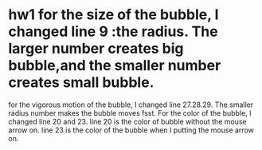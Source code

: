 # hw1 for the size of the bubble, I changed line 9 :the radius. The larger number creates big bubble,and the smaller number creates small bubble.
for the vigorous motion of the bubble, I changed line 27.28.29. The smaller radius number makes the bubble moves fsst.
For the color of the bubble, I changed line 20 and 23. line 20 is the color of bubble without the mouse arrow on. line 23 is the color of the bubble when I putting the mouse arrow on. 
